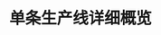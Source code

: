 ---
layout: article
title: 单条生产线详细概览
description: 
  - 模板展现了单条生产线所有的相关信息，包括MES数据、订单信息和员工资讯及其他。此外，它还以简洁的方式呈现了其他产线的状态。
lang: cn
weight: 2000
isDraft: false
ref: Detailed-Overview-Production-Line
category:
  - KPI
  - Lean Management
  - Process
  - Production
image: Detailed-Overview-Production-Line.png
image_thumbnail: Detailed-Overview-Production-Line_thumbnail.png
download: Detailed-Overview-Production-Line.pbmx
overview_description:
overview_benefits:
overview_data_sources:
---